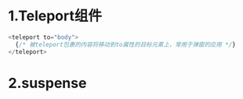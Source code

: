 # 1.Teleport组件
```js
<teleport to="body">
  {/* 被teleport包裹的内容将移动到to属性的目标元素上，常用于弹窗的应用 */}
</teleport>
```
# 2.suspense